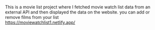   This is a movie list project where I fetched movie watch list data from an external API and then displayed the data on the website. you can add or remove films from your list   
https://moviewatchlist1.netlify.app/                                     
 
